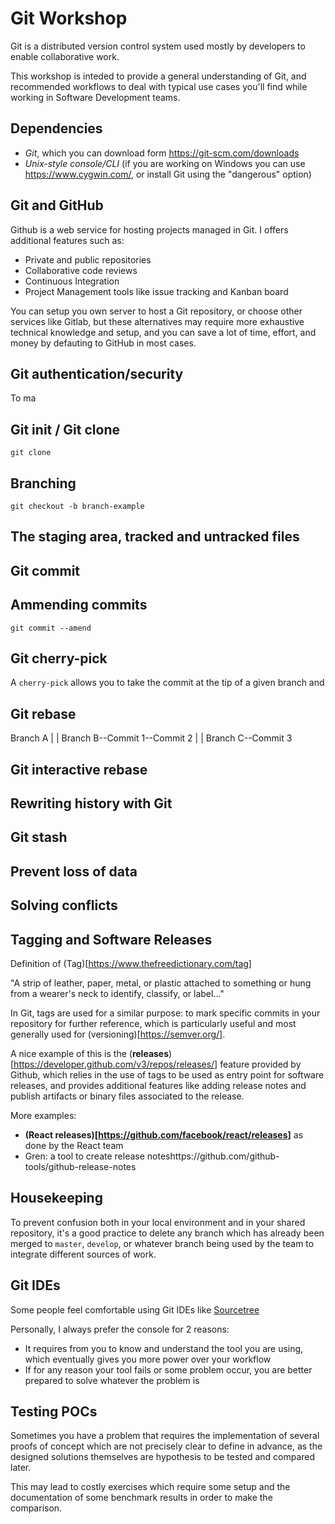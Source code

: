 # Git Workshop

Git is a distributed version control system used mostly by developers to enable collaborative work.

This workshop is inteded to provide a general understanding of Git, and recommended workflows to deal with typical use cases you'll find while working in Software Development teams.

## Dependencies

- _Git_, which you can download form <https://git-scm.com/downloads>
- _Unix-style console/CLI_ (if you are working on Windows you can use <https://www.cygwin.com/>, or install Git using the "dangerous" option)

## Git and GitHub

Github is a web service for hosting projects managed in Git. I offers additional features such as:

- Private and public repositories
- Collaborative code reviews
- Continuous Integration
- Project Management tools like issue tracking and Kanban board

You can setup you own server to host a Git repository, or choose other services like Gitlab, but these alternatives may require more exhaustive technical knowledge and setup, and you can save a lot of time, effort, and money by defauting to GitHub in most cases.

## Git authentication/security

To ma

## Git init / Git clone

```
git clone
```

## Branching

```
git checkout -b branch-example
```

## The staging area, tracked and untracked files

## Git commit

## Ammending commits

```
git commit --amend
```

## Git cherry-pick

A `cherry-pick` allows you to take the commit at the tip of a given branch and

## Git rebase

<!-- prettier-ignore-start -->
Branch A
|
|
Branch B--Commit 1--Commit 2
                      |
                      |
                    Branch C--Commit 3
<!-- prettier-ignore-end -->

## Git interactive rebase

## Rewriting history with Git

## Git stash

## Prevent loss of data

## Solving conflicts

## Tagging and Software Releases

Definition of (Tag)[https://www.thefreedictionary.com/tag]

"A strip of leather, paper, metal, or plastic attached to something or hung from a wearer's neck to identify, classify, or label..."

In Git, tags are used for a similar purpose: to mark specific commits in your repository for further reference, which is particularly useful and most generally used for (versioning)[https://semver.org/].

A nice example of this is the (**releases**)[https://developer.github.com/v3/repos/releases/] feature provided by Github, which relies in the use of tags to be used as entry point for software releases, and provides additional features like adding release notes and publish artifacts or binary files associated to the release.

More examples:

- **(React releases)[https://github.com/facebook/react/releases]** as done by the React team
- Gren: a tool to create release noteshttps://github.com/github-tools/github-release-notes

## Housekeeping

To prevent confusion both in your local environment and in your shared repository, it's a good practice to delete any branch which has already been merged to `master`, `develop`, or whatever branch being used by the team to integrate different sources of work.

## Git IDEs

Some people feel comfortable using Git IDEs like [Sourcetree](https://www.sourcetreeapp.com/)

Personally, I always prefer the console for 2 reasons:

- It requires from you to know and understand the tool you are using, which eventually gives you more power over your workflow
- If for any reason your tool fails or some problem occur, you are better prepared to solve whatever the problem is

## Testing POCs

Sometimes you have a problem that requires the implementation of several proofs of concept which are not precisely clear to define in advance, as the designed solutions themselves are hypothesis to be tested and compared later.

This may lead to costly exercises which require some setup and the documentation of some benchmark results in order to make the comparison.
